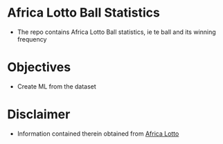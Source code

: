 # Africa Lotto Ball Statistics
- The repo contains Africa Lotto Ball statistics, ie te ball and its winning frequency

# Objectives
- Create ML from the dataset

# Disclaimer
- Information contained therein obtained from [Africa Lotto](https://www.africalotto.co.zw)
